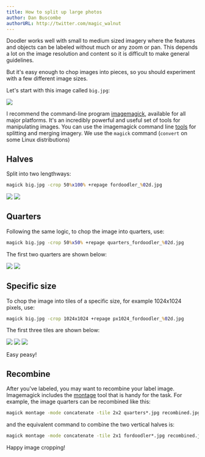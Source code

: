```yaml
---
title: How to split up large photos
author: Dan Buscombe
authorURL: http://twitter.com/magic_walnut
---
```


Doodler works well with small to medium sized imagery where the features and objects can be labeled without much or any zoom or pan. This depends a lot on the image resolution and content so it is difficult to make general guidelines.

But it's easy enough to chop images into pieces, so you should experiment with a few different image sizes.

Let's start with this image called `big.jpg`:

![](../static/img/cropping/big.jpg)

I recommend the command-line program [imagemagick](https://imagemagick.org/index.php), available for all major platforms. It's an incredibly powerful and useful set of tools for manipulating images. You can use the imagemagick command line [tools](https://imagemagick.org/script/command-line-processing.php) for splitting and merging imagery. We use the `magick` command (`convert` on some Linux distributions)

## Halves
Split into two lengthways:

```cmd
magick big.jpg -crop 50%x100% +repage fordoodler_%02d.jpg
```

![](../static/img/cropping/fordoodler_00.jpg)
![](../static/img/cropping/fordoodler_01.jpg)


## Quarters
Following the same logic, to chop the image into quarters, use:

```cmd
magick big.jpg -crop 50%x50% +repage quarters_fordoodler_%02d.jpg
```

The first two quarters are shown below:

![](../static/img/cropping/quarters_fordoodler_00.jpg)
![](../static/img/cropping/quarters_fordoodler_01.jpg)


## Specific size
To chop the image into tiles of a specific size, for example 1024x1024 pixels, use:

```cmd
magick big.jpg -crop 1024x1024 +repage px1024_fordoodler_%02d.jpg
```

The first three tiles are shown below:

![](../static/img/cropping/px1024_fordoodler_00.jpg)
![](../static/img/cropping/px1024_fordoodler_01.jpg)
![](../static/img/cropping/px1024_fordoodler_02.jpg)


Easy peasy!

## Recombine

After you've labeled, you may want to recombine your label image. Imagemagick includes the [montage](https://imagemagick.org/script/montage.php) tool that is handy for the task. For example, the image quarters can be recombined like this:

```cmd
magick montage -mode concatenate -tile 2x2 quarters*.jpg recombined.jpg
```
and the equivalent command to combine the two vertical halves is:

```cmd
magick montage -mode concatenate -tile 2x1 fordoodler*.jpg recombined.jpg
```

Happy image cropping!
